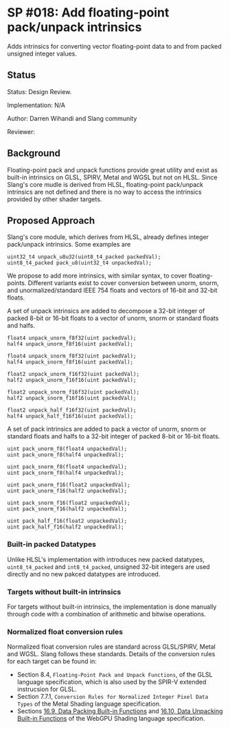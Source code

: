 SP #018: Add floating-point pack/unpack intrinsics
=================

Adds intrinsics for converting vector floating-point data to and from packed unsigned integer values.

## Status

Status: Design Review.

Implementation: N/A

Author: Darren Wihandi and Slang community

Reviewer:

## Background

Floating-point pack and unpack functions provide great utility and exist as built-in intrinsics on GLSL, SPIRV, Metal and WGSL but not on HLSL.
Since Slang's core mudle is derived from HLSL, floating-point pack/unpack intrinsics are not defined and there is no way to access the intrinsics
provided by other shader targets.

## Proposed Approach

Slang's core module, which derives from HLSL, already defines integer pack/unpack intrinsics. Some examples are
```
uint32_t4 unpack_u8u32(uint8_t4_packed packedVal);
uint8_t4_packed pack_u8(uint32_t4 unpackedVal);
```

We propose to add more intrinsics, with similar syntax, to cover floating-points. Different variants exist to cover conversion between unorm, snorm, and
unormalized/standard IEEE 754 floats and vectors of 16-bit and 32-bit floats.

A set of unpack intrinsics are added to decompose a 32-bit integer of packed 8-bit or 16-bit floats to a vector of unorm, snorm or standard floats and halfs.
```
float4 unpack_unorm_f8f32(uint packedVal);
half4 unpack_unorm_f8f16(uint packedVal);

float4 unpack_snorm_f8f32(uint packedVal);
half4 unpack_snorm_f8f16(uint packedVal);

float2 unpack_unorm_f16f32(uint packedVal);
half2 unpack_unorm_f16f16(uint packedVal);

float2 unpack_snorm_f16f32(uint packedVal);
half2 unpack_snorm_f16f16(uint packedVal);

float2 unpack_half_f16f32(uint packedVal);
half4 unpack_half_f16f16(uint packedVal);
```

A set of pack intrinsics are added to pack a vector of unorm, snorm or standard floats and halfs to a 32-bit integer of packed 8-bit or 16-bit floats.
```
uint pack_unorm_f8(float4 unpackedVal);
uint pack_unorm_f8(half4 unpackedVal);

uint pack_snorm_f8(float4 unpackedVal);
uint pack_snorm_f8(half4 unpackedVal);

uint pack_unorm_f16(float2 unpackedVal);
uint pack_unorm_f16(half2 unpackedVal);

uint pack_snorm_f16(float2 unpackedVal);
uint pack_snorm_f16(half2 unpackedVal);

uint pack_half_f16(float2 unpackedVal);
uint pack_half_f16(half2 unpackedVal);
```

### Built-in packed Datatypes
Unlike HLSL's implementation with introduces new packed datatypes, `uint8_t4_packed` and `int8_t4_packed`, unsigned 32-bit integers are used directly 
and no new pakced datatypes are introduced.

### Targets without built-in intrinsics
For targets without built-in intrinsics, the implementation is done manually through code with a combination of arithmetic and bitwise operations.

### Normalized float conversion rules
Normalized float conversion rules are standard across GLSL/SPIRV, Metal and WGSL. Slang follows these standards. Details of the conversion rules for each target can be found in:
- Section 8.4, `Floating-Point Pack and Unpack Functions`, of the GLSL language specification, which is also used by the SPIR-V extended instrucsion for GLSL.
- Section 7.7.1, `Conversion Rules for Normalized Integer Pixel Data Types` of the Metal Shading language specification.
- Sections [16.9, Data Packing Built-in Functions](https://www.w3.org/TR/WGSL/#pack-builtin-functions) and [16.10, Data Unpacking Built-in Functions](https://www.w3.org/TR/WGSL/#unpack-builtin-functions) of the WebGPU Shading language specification.
